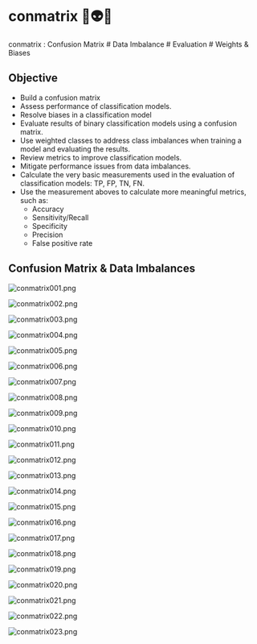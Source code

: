 # conmatrix 🔢👽🏁
conmatrix : Confusion Matrix # Data Imbalance # Evaluation # Weights & Biases

## Objective
- Build a confusion matrix
- Assess performance of classification models.
- Resolve biases in a classification model
- Evaluate results of binary classification models using a confusion matrix.
- Use weighted classes to address class imbalances when training a model and evaluating the results.
- Review metrics to improve classification models.
- Mitigate performance issues from data imbalances.
- Calculate the very basic measurements used in the evaluation of classification models: TP, FP, TN, FN.
- Use the measurement aboves to calculate more meaningful metrics, such as:
    - Accuracy
    - Sensitivity/Recall
    - Specificity
    - Precision
    - False positive rate

## Confusion Matrix & Data Imbalances

![conmatrix001.png](./media/conmatrix001.png)

![conmatrix002.png](./media/conmatrix002.png)

![conmatrix003.png](./media/conmatrix003.png)

![conmatrix004.png](./media/conmatrix004.png)

![conmatrix005.png](./media/conmatrix005.png)

![conmatrix006.png](./media/conmatrix006.png)

![conmatrix007.png](./media/conmatrix007.png)

![conmatrix008.png](./media/conmatrix008.png)

![conmatrix009.png](./media/conmatrix009.png)

![conmatrix010.png](./media/conmatrix010.png)

![conmatrix011.png](./media/conmatrix011.png)

![conmatrix012.png](./media/conmatrix012.png)

![conmatrix013.png](./media/conmatrix013.png)

![conmatrix014.png](./media/conmatrix014.png)

![conmatrix015.png](./media/conmatrix015.png)

![conmatrix016.png](./media/conmatrix016.png)

![conmatrix017.png](./media/conmatrix017.png)

![conmatrix018.png](./media/conmatrix018.png)

![conmatrix019.png](./media/conmatrix019.png)

![conmatrix020.png](./media/conmatrix020.png)

![conmatrix021.png](./media/conmatrix021.png)

![conmatrix022.png](./media/conmatrix022.png)

![conmatrix023.png](./media/conmatrix023.png)

